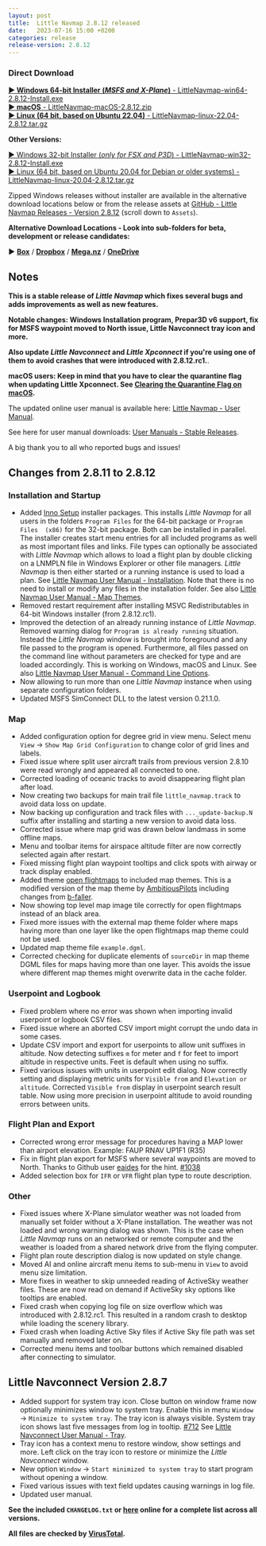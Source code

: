 ```yaml
---
layout: post
title:  Little Navmap 2.8.12 released
date:   2023-07-16 15:00 +0200
categories: release
release-version: 2.8.12
---
```


### Direct Download

[**► Windows 64-bit Installer \(*MSFS and X-Plane*\)** - LittleNavmap-win64-2.8.12-Install.exe](https://github.com/albar965/littlenavmap/releases/download/v2.8.12/LittleNavmap-win64-2.8.12-Install.exe)<br/>
[**► macOS** - LittleNavmap-macOS-2.8.12.zip](https://github.com/albar965/littlenavmap/releases/download/v2.8.12/LittleNavmap-macOS-2.8.12.zip)<br/>
[**► Linux \(64 bit, based on Ubuntu 22.04\)** - LittleNavmap-linux-22.04-2.8.12.tar.gz](https://github.com/albar965/littlenavmap/releases/download/v2.8.12/LittleNavmap-linux-22.04-2.8.12.tar.gz)

**Other Versions:**

[► Windows 32-bit Installer \(*only for FSX and P3D*\) - LittleNavmap-win32-2.8.12-Install.exe](https://github.com/albar965/littlenavmap/releases/download/v2.8.12/LittleNavmap-win32-2.8.12-Install.exe)<br/>
[► Linux \(64 bit, based on Ubuntu 20.04 for Debian or older systems\) - LittleNavmap-linux-20.04-2.8.12.tar.gz](https://github.com/albar965/littlenavmap/releases/download/v2.8.12/LittleNavmap-linux-20.04-2.8.12.tar.gz)

Zipped Windows releases without installer are available in the alternative download locations below or from the release assets at [GitHub - Little Navmap Releases - Version 2.8.12](https://github.com/albar965/littlenavmap/releases/v2.8.12) \(scroll down to `Assets`\).

**Alternative Download Locations - Look into sub-folders for beta, development or release candidates:**

**►** [**Box**](https://app.box.com/s/8c9x2f91enpkn41cmc4b5tkzlil9ouhy) / [**Dropbox**](https://www.dropbox.com/sh/eh446yent4rz3uq/AACg8vMEmX8AxY_5Hjpt90kWa) / [**Mega.nz**](https://mega.nz/#F!iOZHlIab!65qqRGToUUCxiSMmzbab1w) / [**OneDrive**](https://1drv.ms/u/s!AoWYKlNEZds9auvFMliyQ3HK-lY?e=42ud1g)

## Notes

**This is a stable release of *Little Navmap* which fixes several bugs and adds
improvements as well as new features.**

**Notable changes: Windows Installation program, Prepar3D v6 support,
  fix for MSFS waypoint moved to North issue, Little Navconnect tray icon and more.**

**Also update *Little Navconnect* and *Little Xpconnect* if you're using one of them to
avoid crashes that were introduced with 2.8.12.rc1.**.

**macOS users: Keep in mind that you have to clear the quarantine flag when updating Little Xpconnect. See
[Clearing the Quarantine Flag on macOS](https://www.littlenavmap.org/manuals/littlenavmap/release/latest/en/XPCONNECT.html#clearing-the-quarantine-flag-on-macos).**

The updated online user manual is available here:
[Little Navmap - User Manual](https://www.littlenavmap.org/manuals/littlenavmap/release/latest/en/).

See here for user manual downloads:
[User Manuals - Stable Releases](https://albar965.github.io/manuals.html#stable).

A big thank you to all who reported bugs and issues!

## Changes from 2.8.11 to 2.8.12

### Installation and Startup

* Added [Inno Setup](https://jrsoftware.org/isinfo.php) installer packages. This installs
  *Little Navmap* for all users in the folders `Program Files` for the 64-bit package or
  `Program Files  (x86)` for the 32-bit package. Both can be installed in parallel. The installer
  creates start menu entries for all included programs as well as most important files and links.
  File types can optionally be associated with *Little Navmap* which allows to load a flight plan by
  double clicking on a LNMPLN file in Windows Explorer or other file managers. *Little Navmap* is
  then either started or a running instance is used to load a plan. See
  [Little Navmap User Manual - Installation](https://www.littlenavmap.org/manuals/littlenavmap/release/2.8/en/INSTALLATION.html#windows).
  Note that there is no need to install or modify any files in the installation folder. See also
  [Little Navmap User Manual - Map Themes](https://www.littlenavmap.org/manuals/littlenavmap/release/2.8/en/MAPTHEMES.html).
* Removed restart requirement after installing MSVC Redistributables in 64-bit Windows
  installer (from 2.8.12.rc1).
* Improved the detection of an already running instance of *Little Navmap*. Removed warning dialog
  for `Program is already running` situation. Instead the *Little Navmap* window is brought into
  foreground and any file passed to the program is opened. Furthermore, all files passed on the
  command line without parameters are checked for type and are loaded accordingly. This is working
  on Windows, macOS and Linux. See also
  [Little Navmap User Manual - Command Line Options](https://www.littlenavmap.org/manuals/littlenavmap/release/2.8/en/COMMANDLINE.html).
* Now allowing to run more than one *Little Navmap* instance when using separate configuration folders.
* Updated MSFS SimConnect DLL to the latest version 0.21.1.0.

### Map

* Added configuration option for degree grid in view menu. Select menu `View` ->
  `Show Map Grid Configuration` to change color of grid lines and labels.
* Fixed issue where split user aircraft trails from previous version 2.8.10 were read wrongly
  and appeared all connected to one.
* Corrected loading of oceanic tracks to avoid disappearing flight plan after load.
* Now creating two backups for main trail file `little_navmap.track` to avoid data loss on update.
* Now backing up configuration and track files with `..._update-backup.N` suffix after installing
  and starting a new version to avoid data loss.
* Corrected issue where map grid was drawn below landmass in some offline maps.
* Menu and toolbar items for airspace altitude filter are now correctly selected again after
  restart.
* Fixed missing flight plan waypoint tooltips and click spots with airway or track display enabled.
* Added theme [open flightmaps](https://www.openflightmaps.org/) to included map themes.
  This is a modified version of the map theme by
  [AmbitiousPilots](https://github.com/AmbitiousPilots/LittleNavmapOFMTheme) including changes
  from [b-faller](https://github.com/b-faller).
* Now showing top level map image tile correctly for open flightmaps instead of an black area.
* Fixed more issues with the external map theme folder where maps having more than one layer like
  the open flightmaps map theme could not be used.
* Updated map theme file `example.dgml`.
* Corrected checking for duplicate elements of `sourceDir` in map theme DGML files for maps having
  more than one layer. This avoids the issue where different map themes might overwrite data in the
  cache folder.

### Userpoint and Logbook

* Fixed problem where no error was shown when importing invalid userpoint or logbook CSV files.
* Fixed issue where an aborted CSV import might corrupt the undo data in some cases.
* Update CSV import and export for userpoints to allow unit suffixes in altitude. Now detecting
  suffixes `m` for meter and `f` for feet to import altitude in respective units. Feet is
  default when using no suffix.
* Fixed various issues with units in userpoint edit dialog. Now correctly setting and displaying
  metric units for `Visible from` and `Elevation or altitude`. Corrected `Visible from` display in
  userpoint search result table. Now using more precision in userpoint altitude to avoid rounding
  errors between units.

### Flight Plan and Export

* Corrected wrong error message for procedures having a MAP lower than airport elevation.
  Example: FAUP RNAV UP1F1 (R35)
* Fix in flight plan export for MSFS where several waypoints are moved to North. Thanks to Github user
  [eaides](https://github.com/eaides) for the hint. [#1038](https://github.com/albar965/littlenavmap/issues/1038)
* Added selection box for `IFR` or `VFR` flight plan type to route description.

### Other

* Fixed issues where X-Plane simulator weather was not loaded from manually set folder without a
  X-Plane installation. The weather was not loaded and wrong warning dialog was shown.
  This is the case when *Little Navmap* runs on an networked or remote computer and the weather
  is loaded from a shared network drive from the flying computer.
* Flight plan route description dialog is now updated on style change.
* Moved AI and online aircraft menu items to sub-menu in `View` to avoid menu size limitation.
* More fixes in weather to skip unneeded reading of ActiveSky weather files. These are now read
  on demand if ActiveSky sky options like tooltips are enabled.
* Fixed crash when copying log file on size overflow which was introduced with 2.8.12.rc1.
  This resulted in a random crash to desktop while loading the scenery library.
* Fixed crash when loading Active Sky files if Active Sky file path was set manually and removed
  later on.
* Corrected menu items and toolbar buttons which remained disabled after connecting to simulator.

## Little Navconnect Version 2.8.7

* Added support for system tray icon. Close button on window frame now optionally minimizes window
  to system tray. Enable this in menu `Window` -> `Minimize to system tray`. The tray icon is always
  visible. System tray icon shows last five messages from log in tooltip. [#712](https://github.com/albar965/littlenavmap/issues/712)
  See [Little Navconnect User Manual - Tray](https://www.littlenavmap.org/manuals/littlenavconnect/release/2.8/en/TRAY.html).
* Tray icon has a context menu to restore window, show settings and more. Left click on the tray icon
  to restore or minimize the *Little Navconnect* window.
* New option `Window` -> `Start minimized to system tray` to start program without opening a window.
* Fixed various issues with text field updates causing warnings in log file.
* Updated user manual.

**See the included `CHANGELOG.txt` or [here](https://github.com/albar965/littlenavmap/blob/v2.8.12/CHANGELOG.txt) online for a complete list across all versions.**

**All files are checked by [VirusTotal](https://www.virustotal.com).**
